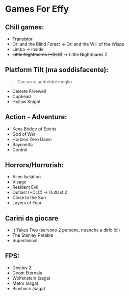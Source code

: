# Games For Effy

## Chill games:
- Transistor
- Ori and the Blind Forest → Ori and the Will of the Wisps
- Limbo → Inside
- ~~Little Nightmares (+DLC)~~ → Little Nightmares 2

## Platform Tilt (ma soddisfacente):
> Con un si andrebbe meglio
- Celeste Farewell
- Cuphead
- Hollow Knight

## Action - Adventure:
- Kena Bridge of Spirits
- God of War
- Horizon Zero Dawn
- Bayonetta
- Control

## Horrors/Horrorish:
- Alien Isolation
- Visage
- Resident Evil
- Outlast (+DLC) → Outlast 2
- Close to the Sun
- Layers of Fear

## Carini da giocare
- It Takes Two (servono 2 persone, neanche a dirlo lol)
- The Stanley Parable
- Superliminal

## FPS:
- Destiny 2
- Doom Eternals
- Wolfenstein (saga)
- Metro (saga)
- Bioshock (saga)
